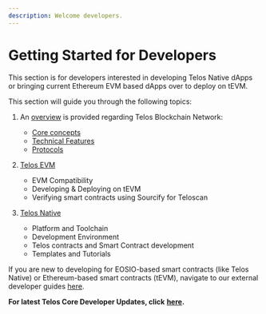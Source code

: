 ```yaml
---
description: Welcome developers.
---
```


# Getting Started for Developers

This section is for developers interested in developing Telos Native dApps or bringing current Ethereum EVM based dApps over to deploy on tEVM.

This section will guide you through the following topics:

1.  An [overview](../developers/platform/overview/) is provided regarding Telos Blockchain Network:

    * [Core concepts](../developers/platform/overview/core\_concepts.md)
    * [Technical Features](../developers/platform/overview/technical-features.md)
    * [Protocols](../developers/platform/protocol/)


2.  [Telos EVM](developer-guides-telos-evm/)

    * EVM Compatibility
    * Developing & Deploying on tEVM
    * Verifying smart contracts using Sourcify for Teloscan


3.  [Telos Native](developer-guides-telos-native/)

    * Platform and Toolchain
    * Development Environment
    * Telos contracts and Smart Contract development
    * Templates and Tutorials



If you are new to developing for EOSIO-based smart contracts (like Telos Native) or Ethereum-based smart contracts (tEVM), navigate to our external developer guides [here](../external-documents/external-developer-guides.md).

**For latest Telos Core Developer Updates, click** [**here**](https://www.telos.net/news/telos-core-developers-shares-updates)**.**
